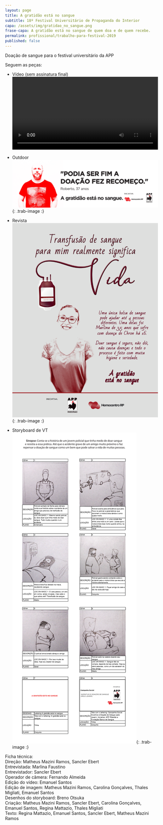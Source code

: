 ```yaml
---
layout: page
title: A gratidão está no sangue
subtitle: 18º Festival Universitário de Propaganda do Interior
capa: /assets/img/gratidao_no_sangue.png
frase-capa: A gratidão está no sangue de quem doa e de quem recebe.
permalink: profissional/trabalho-para-festival-2019
published: false
---
```


Doação de sangue para o festival universitário da APP

Seguem as peças:

* Vídeo (sem assinatura final)  
<video ref='Terfit' controls src="https://github.com/ReMattazio/remattazio.github.io/blob/master/assets/mids/a_gratidao_esta_no_sangue.mp4?raw=true" class="trab-image" style="width:100%;">seu navegador nao suporta video</video>

* Outdoor  
![outdoor](/assets/img/gratidao_sangue_outdoor.png){: .trab-image :}

* Revista  
![revista](/assets/img/gratidao_sangue_revista.png){: .trab-image :}

* Storyboard de VT  
![storyboard](/assets/img/gratidao_sangue_storyboard.png){: .trab-image :}


Ficha técnica:  
Direção: Matheus Mazini Ramos, Sancler Ebert  
Entrevistada: Marlina Faustino  
Entrevistador: Sancler Ebert  
Operador de câmera: Fernando Almeida  
Edição do vídeo: Emanuel Santos  
Edição de imagem: Matheus Mazini Ramos, Carolina Gonçalves, Thales Migliati, Emanuel Santos  
Desenhos do storyboard: Breno Otsuka  
Criação: Matheus Mazini Ramos, Sancler Ebert, Carolina Gonçalves, Emanuel Santos, Regina Mattazio, Thales Migliati  
Texto: Regina Mattazio, Emanuel Santos, Sancler Ebert, Matheus Mazini Ramos
